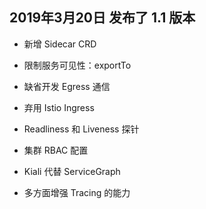 ## 2019年3月20日 发布了 1.1 版本

* 新增 Sidecar CRD
* 限制服务可见性：exportTo
* 缺省开发 Egress 通信
* 弃用 Istio Ingress

* Readliness 和 Liveness 探针
* 集群 RBAC 配置

* Kiali 代替 ServiceGraph
* 多方面增强 Tracing 的能力